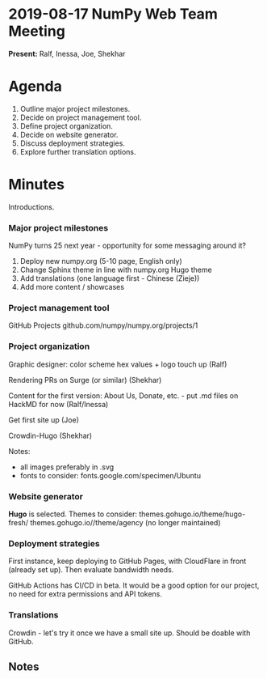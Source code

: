 # 2019-08-17 NumPy Web Team Meeting

**Present:** Ralf, Inessa, Joe, Shekhar 


# Agenda

1. Outline major project milestones.
2. Decide on project management tool.
3. Define project organization.
4. Decide on website generator.
5. Discuss deployment strategies.
6. Explore further translation options. 



# Minutes
Introductions.


### Major project milestones

NumPy turns 25 next year - opportunity for some messaging around it?

1. Deploy new numpy.org (5-10 page, English only)
2. Change Sphinx theme in line with numpy.org Hugo theme
3. Add translations (one language first - Chinese (Zieje))
4. Add more content / showcases

### Project management tool
GitHub Projects
github.com/numpy/numpy.org/projects/1


### Project organization

Graphic designer: color scheme hex values + logo touch up
(Ralf)

Rendering PRs on Surge (or similar) (Shekhar)

Content for the first version: About Us, Donate, etc. - put .md files on HackMD for now (Ralf/Inessa)

Get first site up (Joe)

Crowdin-Hugo (Shekhar)

Notes: 
- all images preferably in .svg
- fonts to consider: fonts.google.com/specimen/Ubuntu

### Website generator
**Hugo** is selected.
Themes to consider:
themes.gohugo.io/theme/hugo-fresh/
themes.gohugo.io//theme/agency (no longer maintained)



### Deployment strategies

First instance, keep deploying to GitHub Pages, with CloudFlare in front (already set up). Then evaluate bandwidth needs.

GitHub Actions has CI/CD in beta. It would be a good option for our project, no need for extra permissions and API tokens.


### Translations

Crowdin - let's try it once we have a small site up. Should be doable with GitHub.


## Notes 
<!-- Other important details discussed during the meeting can be entered here. -->
